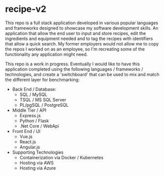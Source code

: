 # recipe-v2

This repo is a full stack application developed in various popular languages and frameworks designed to showcase my software development skills. An application that allow the end user to input and store recipes, edit the ingredients and equipment needed and to tag the recipes with identifiers that allow a quick search. My former employers would not allow me to copy the repos I worked on as an employee, so I'm recreating some of the functionality any application might need. 

This repo is a work in progress. Eventually I would like to have this application completed using the following languages / frameworks / technologies, and create a 'switchboard' that can be used to mix and match the different layer for benchmarking:

  * Back End / Database:
    * SQL / MySQL
    * TSQL / MS SQL Server
    * PL/pgSQL /  PostgreSQL
  * Middle Tier / API
    * Express.js
    * Python / Flask
    * .Net Core / WebApi
  * Front End / UI
    * Vue.js
    * React.js
    * Angular.js
  * Supporting Technologies
    * Containerization via Docker / Kubernetes
    * Hosting via AWS
    * Hosting via Azure           
